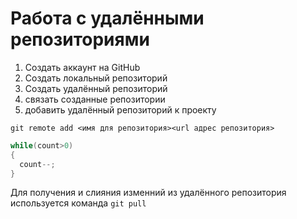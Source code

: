 # **Работа с удалёнными репозиториями**
1. Создать аккаунт на GitHub
2. Создать локальный репозиторий
3. Создать удалённый репозиторий
4. связать созданные репозитории
5. добавить удалённый репозиторий к проекту
```
git remote add <имя для репозитория><url адрес репозитория>
```
```C#
while(count>0)
{
  count--;
}
```
Для получения и слияния изменний из удалённого репозитория используется команда `git pull`
